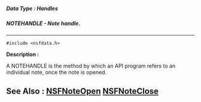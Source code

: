 ##### Data Type : Handles
##### NOTEHANDLE - Note handle.
---
```
#include <nsfdata.h>
```
**Description :**

A NOTEHANDLE is the method by which an API program refers to an individual 
note, once the note is opened.

**See Also :**
[NSFNoteOpen](/reference/Func/NSFNoteOpen)
[NSFNoteClose](/reference/Func/NSFNoteClose)
---

